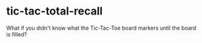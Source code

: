 # tic-tac-total-recall
What if you didn't know what the Tic-Tac-Toe board markers until the board is filled?
